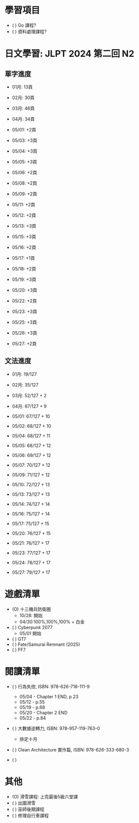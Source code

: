 
# 學習項目

- ( ) Go 課程?
- ( ) 資料處理課程?

# 日文學習: JLPT 2024 第二回 N2

## 單字進度

- 01月: 13頁
- 02月: 30頁
- 03月: 46頁
- 04月: 34頁

- 05/01: +2頁
- 05/03: +3頁
- 05/04: +3頁
- 05/05: +3頁
- 05/06: +2頁
- 05/08: +2頁
- 05/09: +2頁
- 05/11: +2頁
- 05/12: +2頁
- 05/13: +3頁
- 05/15: +3頁
- 05/16: +2頁
- 05/17: +1頁
- 05/18: +2頁
- 05/19: +3頁
- 05/20: +3頁
- 05/22: +2頁
- 05/23: +3頁
- 05/25: +3頁
- 05/26: +3頁
- 05/27: +2頁

## 文法進度

- 01月: 19/127
- 02月: 35/127
- 03月: 52/127 + 2
- 04月: 67/127 + 9

- 05/01: 67/127 + 10
- 05/02: 68/127 + 10
- 05/04: 68/127 + 11
- 05/05: 68/127 + 12
- 05/06: 69/127 + 12
- 05/07: 70/127 + 12
- 05/09: 71/127 + 12
- 05/10: 72/127 + 13
- 05/13: 73/127 + 13
- 05/14: 74/127 + 14
- 05/16: 75/127 + 14
- 05/17: 75/127 + 15
- 05/20: 76/127 + 15
- 05/21: 76/127 + 17
- 05/23: 77/127 + 17
- 05/24: 78/127 + 17
- 05/27: 79/127 + 17

# 遊戲清單

- (O) 十三機兵防衛圈
  - 10/28: 開始
  - 04/30:100%,100%,100% + 白金
- ( ) Cyberpunk 2077 
  - 05/01 開始
- ( ) GT7
- ( ) Fate/Samurai Remnant (2025)
- ( ) FF7

# 閱讀清單

- ( ) 行為失控, ISBN: 978-626-718-111-9
  - 05/04 - Chapter 1 END, p.23
  - 05/12 - p.55
  - 05/19 - p.68
  - 05/20 - Chapter 2 END
  - 05/22 - p.84
  
- ( ) 大數據逆轉力, ISBN: 978-957-119-763-0
  - 排定十月
- ( ) Clean Architecture 實作篇, ISBN: 978-626-333-680-3
- ( )

# 其他

- (O) 滑雪課程: 上完最後5級六堂課
- ( ) 出國滑雪
- ( ) 巫師後期課程
- ( ) 修理自行車課程
